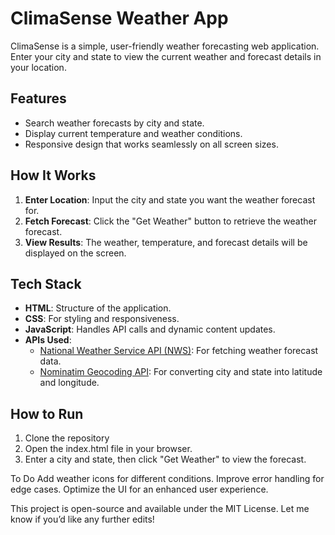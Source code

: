 # ClimaSense Weather App

ClimaSense is a simple, user-friendly weather forecasting web application. Enter your city and state to view the current weather and forecast details in your location.

## Features

- Search weather forecasts by city and state.
- Display current temperature and weather conditions.
- Responsive design that works seamlessly on all screen sizes.

## How It Works

1. **Enter Location**: Input the city and state you want the weather forecast for.
2. **Fetch Forecast**: Click the "Get Weather" button to retrieve the weather forecast.
3. **View Results**: The weather, temperature, and forecast details will be displayed on the screen.

## Tech Stack

- **HTML**: Structure of the application.
- **CSS**: For styling and responsiveness.
- **JavaScript**: Handles API calls and dynamic content updates.
- **APIs Used**:
  - [National Weather Service API (NWS)](https://www.weather.gov/documentation/services-web-api): For fetching weather forecast data.
  - [Nominatim Geocoding API](https://nominatim.openstreetmap.org/): For converting city and state into latitude and longitude.

## How to Run

1. Clone the repository
2. Open the index.html file in your browser.
3. Enter a city and state, then click "Get Weather" to view the forecast.

To Do
Add weather icons for different conditions.
Improve error handling for edge cases.
Optimize the UI for an enhanced user experience.

This project is open-source and available under the MIT License.
Let me know if you’d like any further edits!
